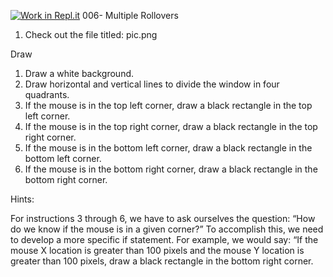 [![Work in Repl.it](https://classroom.github.com/assets/work-in-replit-14baed9a392b3a25080506f3b7b6d57f295ec2978f6f33ec97e36a161684cbe9.svg)](https://classroom.github.com/online_ide?assignment_repo_id=3530184&assignment_repo_type=AssignmentRepo)
006- Multiple Rollovers

1. Check out the file titled: pic.png 

Draw

1. Draw a white background.
2. Draw horizontal and vertical lines to divide the window in four quadrants.
3. If the mouse is in the top left corner, draw a black rectangle in the top left corner.
4. If the mouse is in the top right corner, draw a black rectangle in the top right corner.
5. If the mouse is in the bottom left corner, draw a black rectangle in the bottom left corner.
6. If the mouse is in the bottom right corner, draw a black rectangle in the bottom right corner.


Hints:

For instructions 3 through 6, we have to ask ourselves the question: “How do we know if the mouse is in a given corner?” To accomplish this, we need to develop a more specific if statement. For example, we would say: “If the mouse X location is greater than 100 pixels and the mouse Y location is greater than 100 pixels, draw a black rectangle in the bottom right corner. 